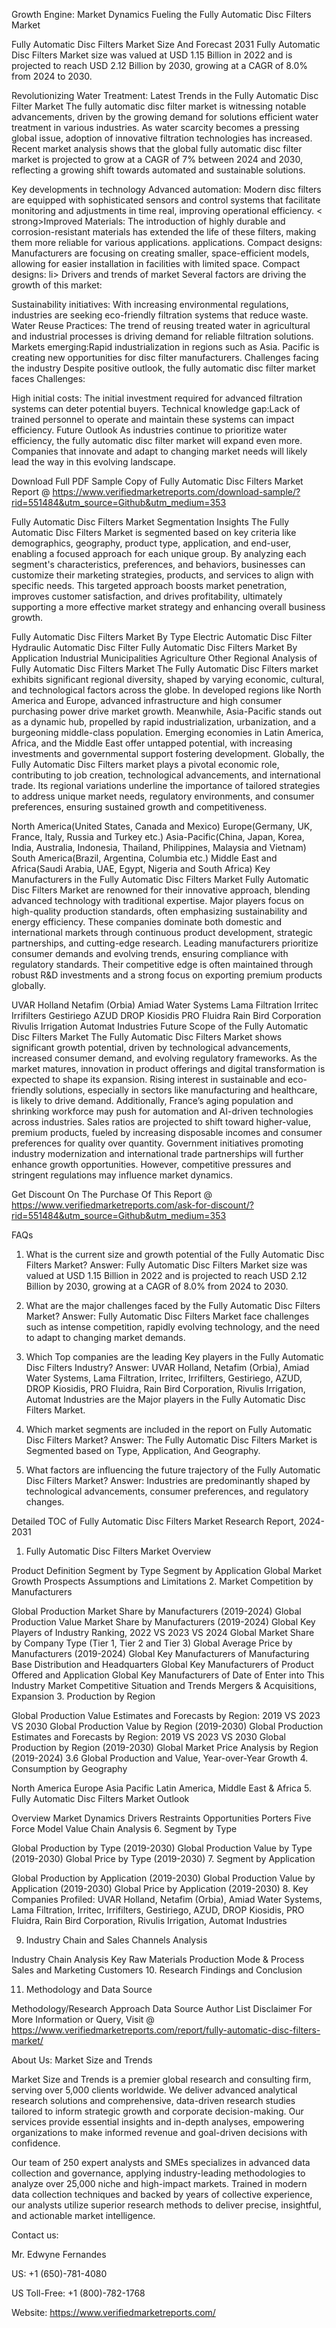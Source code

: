 Growth Engine: Market Dynamics Fueling the Fully Automatic Disc Filters Market


Fully Automatic Disc Filters Market Size And Forecast 2031
Fully Automatic Disc Filters Market size was valued at USD 1.15 Billion in 2022 and is projected to reach USD 2.12 Billion by 2030, growing at a CAGR of 8.0% from 2024 to 2030.

Revolutionizing Water Treatment: Latest Trends in the Fully Automatic Disc Filter Market
The fully automatic disc filter market is witnessing notable advancements, driven by the growing demand for solutions efficient water treatment in various industries. As water scarcity becomes a pressing global issue, adoption of innovative filtration technologies has increased. Recent market analysis shows that the global fully automatic disc filter market is projected to grow at a CAGR of 7% between 2024 and 2030, reflecting a growing shift towards automated and sustainable solutions.

Key developments in technology
Advanced automation: Modern disc filters are equipped with sophisticated sensors and control systems that facilitate monitoring and adjustments in time real, improving operational efficiency.
< strong>Improved Materials: The introduction of highly durable and corrosion-resistant materials has extended the life of these filters, making them more reliable for various applications. applications.
Compact designs: Manufacturers are focusing on creating smaller, space-efficient models, allowing for easier installation in facilities with limited space.
Compact designs: li>
Drivers and trends of market
Several factors are driving the growth of this market:

Sustainability initiatives: With increasing environmental regulations, industries are seeking eco-friendly filtration systems that reduce waste.
Water Reuse Practices: The trend of reusing treated water in agricultural and industrial processes is driving demand for reliable filtration solutions.
Markets emerging:Rapid industrialization in regions such as Asia. Pacific is creating new opportunities for disc filter manufacturers.
Challenges facing the industry
Despite positive outlook, the fully automatic disc filter market faces Challenges:

High initial costs: The initial investment required for advanced filtration systems can deter potential buyers.
Technical knowledge gap:Lack of trained personnel to operate and maintain these systems can impact efficiency.
Future Outlook
As industries continue to prioritize water efficiency, the fully automatic disc filter market will expand even more. Companies that innovate and adapt to changing market needs will likely lead the way in this evolving landscape.

Download Full PDF Sample Copy of Fully Automatic Disc Filters Market Report @ https://www.verifiedmarketreports.com/download-sample/?rid=551484&utm_source=Github&utm_medium=353

Fully Automatic Disc Filters Market Segmentation Insights
The Fully Automatic Disc Filters Market is segmented based on key criteria like demographics, geography, product type, application, and end-user, enabling a focused approach for each unique group. By analyzing each segment's characteristics, preferences, and behaviors, businesses can customize their marketing strategies, products, and services to align with specific needs. This targeted approach boosts market penetration, improves customer satisfaction, and drives profitability, ultimately supporting a more effective market strategy and enhancing overall business growth.

Fully Automatic Disc Filters Market By Type
Electric Automatic Disc Filter
Hydraulic Automatic Disc Filter
Fully Automatic Disc Filters Market By Application
Industrial
Municipalities
Agriculture
Other
Regional Analysis of Fully Automatic Disc Filters Market
The Fully Automatic Disc Filters market exhibits significant regional diversity, shaped by varying economic, cultural, and technological factors across the globe. In developed regions like North America and Europe, advanced infrastructure and high consumer purchasing power drive market growth. Meanwhile, Asia-Pacific stands out as a dynamic hub, propelled by rapid industrialization, urbanization, and a burgeoning middle-class population. Emerging economies in Latin America, Africa, and the Middle East offer untapped potential, with increasing investments and governmental support fostering development. Globally, the Fully Automatic Disc Filters market plays a pivotal economic role, contributing to job creation, technological advancements, and international trade. Its regional variations underline the importance of tailored strategies to address unique market needs, regulatory environments, and consumer preferences, ensuring sustained growth and competitiveness.

North America(United States, Canada and Mexico)
Europe(Germany, UK, France, Italy, Russia and Turkey etc.)
Asia-Pacific(China, Japan, Korea, India, Australia, Indonesia, Thailand, Philippines, Malaysia and Vietnam)
South America(Brazil, Argentina, Columbia etc.)
Middle East and Africa(Saudi Arabia, UAE, Egypt, Nigeria and South Africa)
Key Manufacturers in the Fully Automatic Disc Filters Market
Fully Automatic Disc Filters Market are renowned for their innovative approach, blending advanced technology with traditional expertise. Major players focus on high-quality production standards, often emphasizing sustainability and energy efficiency. These companies dominate both domestic and international markets through continuous product development, strategic partnerships, and cutting-edge research. Leading manufacturers prioritize consumer demands and evolving trends, ensuring compliance with regulatory standards. Their competitive edge is often maintained through robust R&D investments and a strong focus on exporting premium products globally.

UVAR Holland
Netafim (Orbia)
Amiad Water Systems
Lama Filtration
Irritec
Irrifilters
Gestiriego
AZUD
DROP Kiosidis
PRO Fluidra
Rain Bird Corporation
Rivulis Irrigation
Automat Industries
Future Scope of the Fully Automatic Disc Filters Market
The Fully Automatic Disc Filters Market shows significant growth potential, driven by technological advancements, increased consumer demand, and evolving regulatory frameworks. As the market matures, innovation in product offerings and digital transformation is expected to shape its expansion. Rising interest in sustainable and eco-friendly solutions, especially in sectors like manufacturing and healthcare, is likely to drive demand. Additionally, France’s aging population and shrinking workforce may push for automation and AI-driven technologies across industries. Sales ratios are projected to shift toward higher-value, premium products, fueled by increasing disposable incomes and consumer preferences for quality over quantity. Government initiatives promoting industry modernization and international trade partnerships will further enhance growth opportunities. However, competitive pressures and stringent regulations may influence market dynamics.

Get Discount On The Purchase Of This Report @ https://www.verifiedmarketreports.com/ask-for-discount/?rid=551484&utm_source=Github&utm_medium=353

FAQs
1. What is the current size and growth potential of the Fully Automatic Disc Filters Market?
Answer: Fully Automatic Disc Filters Market size was valued at USD 1.15 Billion in 2022 and is projected to reach USD 2.12 Billion by 2030, growing at a CAGR of 8.0% from 2024 to 2030.

2. What are the major challenges faced by the Fully Automatic Disc Filters Market?
Answer: Fully Automatic Disc Filters Market face challenges such as intense competition, rapidly evolving technology, and the need to adapt to changing market demands.

3. Which Top companies are the leading Key players in the Fully Automatic Disc Filters Industry?
Answer: UVAR Holland, Netafim (Orbia), Amiad Water Systems, Lama Filtration, Irritec, Irrifilters, Gestiriego, AZUD, DROP Kiosidis, PRO Fluidra, Rain Bird Corporation, Rivulis Irrigation, Automat Industries are the Major players in the Fully Automatic Disc Filters Market.

4. Which market segments are included in the report on Fully Automatic Disc Filters Market?
Answer: The Fully Automatic Disc Filters Market is Segmented based on Type, Application, And Geography.

5. What factors are influencing the future trajectory of the Fully Automatic Disc Filters Market?
Answer: Industries are predominantly shaped by technological advancements, consumer preferences, and regulatory changes.

Detailed TOC of Fully Automatic Disc Filters Market Research Report, 2024-2031
1. Fully Automatic Disc Filters Market Overview

Product Definition
Segment by Type
Segment by Application
Global Market Growth Prospects
Assumptions and Limitations
2. Market Competition by Manufacturers

Global Production Market Share by Manufacturers (2019-2024)
Global Production Value Market Share by Manufacturers (2019-2024)
Global Key Players of Industry Ranking, 2022 VS 2023 VS 2024
Global Market Share by Company Type (Tier 1, Tier 2 and Tier 3)
Global Average Price by Manufacturers (2019-2024)
Global Key Manufacturers of Manufacturing Base Distribution and Headquarters
Global Key Manufacturers of Product Offered and Application
Global Key Manufacturers of Date of Enter into This Industry
Market Competitive Situation and Trends
Mergers & Acquisitions, Expansion
3. Production by Region

Global Production Value Estimates and Forecasts by Region: 2019 VS 2023 VS 2030
Global Production Value by Region (2019-2030)
Global Production Estimates and Forecasts by Region: 2019 VS 2023 VS 2030
Global Production by Region (2019-2030)
Global Market Price Analysis by Region (2019-2024) 3.6 Global Production and Value, Year-over-Year Growth
4. Consumption by Geography

North America
Europe
Asia Pacific
Latin America, Middle East & Africa
5. Fully Automatic Disc Filters Market Outlook

Overview
Market Dynamics
Drivers
Restraints
Opportunities
Porters Five Force Model
Value Chain Analysis 
6. Segment by Type

Global Production by Type (2019-2030)
Global Production Value by Type (2019-2030)
Global Price by Type (2019-2030)
7. Segment by Application

Global Production by Application (2019-2030)
Global Production Value by Application (2019-2030)
Global Price by Application (2019-2030)
8. Key Companies Profiled: UVAR Holland, Netafim (Orbia), Amiad Water Systems, Lama Filtration, Irritec, Irrifilters, Gestiriego, AZUD, DROP Kiosidis, PRO Fluidra, Rain Bird Corporation, Rivulis Irrigation, Automat Industries

9. Industry Chain and Sales Channels Analysis

Industry Chain Analysis
Key Raw Materials
Production Mode & Process
Sales and Marketing
Customers
10. Research Findings and Conclusion

11. Methodology and Data Source

Methodology/Research Approach
Data Source
Author List
Disclaimer
For More Information or Query, Visit @ https://www.verifiedmarketreports.com/report/fully-automatic-disc-filters-market/

About Us: Market Size and Trends

Market Size and Trends is a premier global research and consulting firm, serving over 5,000 clients worldwide. We deliver advanced analytical research solutions and comprehensive, data-driven research studies tailored to inform strategic growth and corporate decision-making. Our services provide essential insights and in-depth analyses, empowering organizations to make informed revenue and goal-driven decisions with confidence.

Our team of 250 expert analysts and SMEs specializes in advanced data collection and governance, applying industry-leading methodologies to analyze over 25,000 niche and high-impact markets. Trained in modern data collection techniques and backed by years of collective experience, our analysts utilize superior research methods to deliver precise, insightful, and actionable market intelligence.

Contact us:

Mr. Edwyne Fernandes

US: +1 (650)-781-4080

US Toll-Free: +1 (800)-782-1768

Website: https://www.verifiedmarketreports.com/
